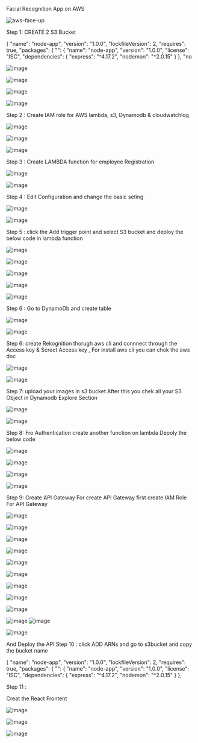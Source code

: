 

Facial Recognition App on AWS



![aws-face-up](https://github.com/subhamo1/AWS-DevOps_-Project/assets/101514854/f990fd99-b3c7-46eb-893b-5e6e2d474479)



Step 1: CREATE 2 S3 Bucket

{
  "name": "node-app",
  "version": "1.0.0",
  "lockfileVersion": 2,
  "requires": true,
  "packages": {
    "": {
      "name": "node-app",
      "version": "1.0.0",
      "license": "ISC",
      "dependencies": {
        "express": "^4.17.2",
        "nodemon": "^2.0.15"
      }
    },
    "no 

![image](https://github.com/subhamo1/AWS-DevOps_-Project/assets/101514854/a99db2e4-839b-4ccd-a11e-1dc10a3e73be)

![image](https://github.com/subhamo1/AWS-DevOps_-Project/assets/101514854/5f2a709b-f6c9-4d5f-b63a-7f77d4bf5b50)

![image](https://github.com/subhamo1/AWS-DevOps_-Project/assets/101514854/cc27952b-713b-4a58-bc37-327e636ff9ce)

![image](https://github.com/subhamo1/AWS-DevOps_-Project/assets/101514854/9838b4cb-367d-46e7-8421-38102c70df51)

Step 2 :  Create IAM role for AWS lambda, s3, Dynamodb & cloudwatchlog

![image](https://github.com/subhamo1/AWS-DevOps_-Project/assets/101514854/eecd6d3b-f76b-4cb6-807c-d4be9b9ebb54)

![image](https://github.com/subhamo1/AWS-DevOps_-Project/assets/101514854/19dafe40-b733-4feb-97a5-a8d634f70658)

![image](https://github.com/subhamo1/AWS-DevOps_-Project/assets/101514854/5f94896c-a3e1-48df-9328-1bb8013cd354)


Step 3 : Create LAMBDA function for employee Registration

![image](https://github.com/subhamo1/AWS-DevOps_-Project/assets/101514854/3898980d-75e4-4f85-a21f-a5e34e193b07)

![image](https://github.com/subhamo1/AWS-DevOps_-Project/assets/101514854/1cf2868e-dbe1-4d81-ad8b-e9c5ff47e56f)



Step 4 : Edit Configuration and change the basic seting


![image](https://github.com/subhamo1/AWS-DevOps_-Project/assets/101514854/de50d25b-7885-400f-b5e8-d0e674672e86)

![image](https://github.com/subhamo1/AWS-DevOps_-Project/assets/101514854/84e23695-362b-45ee-88b4-2c9168c29961)

Step 5 :  click the  Add trigger  point and select S3 bucket  and deploy the below code in lambda function

![image](https://github.com/subhamo1/AWS-DevOps_-Project/assets/101514854/022c893a-eefe-4520-8f86-3db0068f6609)

![image](https://github.com/subhamo1/AWS-DevOps_-Project/assets/101514854/b5b5cc1d-f0bf-4b0d-a92d-a2f157f903e2)


![image](https://github.com/subhamo1/AWS-DevOps_-Project/assets/101514854/3d0ecb8c-5807-4934-b9d4-3b86a8d247ca)

![image](https://github.com/subhamo1/AWS-DevOps_-Project/assets/101514854/26b19c73-79f4-43ac-8721-7053a613f538)

![image](https://github.com/subhamo1/AWS-DevOps_-Project/assets/101514854/0d091b29-690e-4099-941b-2d1390669539)


Step 6 : Go to DynamoDb and create table

![image](https://github.com/subhamo1/AWS-DevOps_-Project/assets/101514854/d426072d-2464-417c-94d7-60f9c26921d9)

![image](https://github.com/subhamo1/AWS-DevOps_-Project/assets/101514854/7fc88d7f-077c-4e1d-875f-f2380edaf404)

Step 6: create Rekognition thorugh aws cli and connnect through the Access key & Screct Access key , For install aws cli you can chek  the aws doc 



 ![image](https://github.com/subhamo1/AWS-DevOps_-Project/assets/101514854/8abc5f78-09e5-4368-a617-e974d8c4903f)
 
![image](https://github.com/subhamo1/AWS-DevOps_-Project/assets/101514854/8898b2a3-993a-4179-ba8c-65354e900f60)


Step 7: upload your images in s3 bucket After this you chek all your S3 Object in Dynamodb Explore Section


![image](https://github.com/subhamo1/AWS-DevOps_-Project/assets/101514854/b4b539c2-0942-4bd8-9cd3-45ed0d2ffd1f)


![image](https://github.com/subhamo1/AWS-DevOps_-Project/assets/101514854/b2adba65-6cfd-44d1-b977-a4621ff7f8d4)


Step 8:
Fro Authentication create  another function on lambda Depoly the below code

![image](https://github.com/subhamo1/AWS-DevOps_-Project/assets/101514854/b23f3d51-9d15-407a-95a1-25aa132538a4)

![image](https://github.com/subhamo1/AWS-DevOps_-Project/assets/101514854/de3e6409-3cba-4e48-91b7-be47a4c86e26)

![image](https://github.com/subhamo1/AWS-DevOps_-Project/assets/101514854/1b540728-b77f-4f30-ac85-e3370c734e60)

![image](https://github.com/subhamo1/AWS-DevOps_-Project/assets/101514854/274c8bcc-ca68-4e04-8fad-297d04e29b8f)

Step 9: Create API Gateway
For create API Gateway first create IAM Role For API Gateway

![image](https://github.com/subhamo1/AWS-DevOps_-Project/assets/101514854/6632462d-b99c-41e9-af67-12fbd8cc95e9)

![image](https://github.com/subhamo1/AWS-DevOps_-Project/assets/101514854/eb56684b-e680-409d-985e-dcdb3d2bb7ad)

![image](https://github.com/subhamo1/AWS-DevOps_-Project/assets/101514854/d62f0ede-2741-45ef-ab5c-c74dee2536e6)

![image](https://github.com/subhamo1/AWS-DevOps_-Project/assets/101514854/8b414d76-7579-4fed-80c3-4d072f0f0864)

![image](https://github.com/subhamo1/AWS-DevOps_-Project/assets/101514854/936e8d4d-2b76-4cd0-b21a-78d12edf210f)

![image](https://github.com/subhamo1/AWS-DevOps_-Project/assets/101514854/83f3f786-2c15-4ceb-9297-b92480b327a2)

![image](https://github.com/subhamo1/AWS-DevOps_-Project/assets/101514854/7372b01a-3175-4ca9-bfb9-06185608d9a6)

![image](https://github.com/subhamo1/AWS-DevOps_-Project/assets/101514854/511653b5-aa22-4ca8-98fb-2b73206f0134)

![image](https://github.com/subhamo1/AWS-DevOps_-Project/assets/101514854/7515f1dc-e36e-4462-aeca-581862f94180)

![image](https://github.com/subhamo1/AWS-DevOps_-Project/assets/101514854/6d7637ef-6558-45b5-9e7b-bed5db686cb8)
![image](https://github.com/subhamo1/AWS-DevOps_-Project/assets/101514854/125b29eb-6778-4582-827e-6cee72fe14bf)

![image](https://github.com/subhamo1/AWS-DevOps_-Project/assets/101514854/d3ff2e12-3622-4e26-9b7b-a2fd56017574)

 And Deploy the API
Step 10 : click ADD ARNs  and go to s3bucket  and copy the bucket name

{
  "name": "node-app",
  "version": "1.0.0",
  "lockfileVersion": 2,
  "requires": true,
  "packages": {
    "": {
      "name": "node-app",
      "version": "1.0.0",
      "license": "ISC",
      "dependencies": {
        "express": "^4.17.2",
        "nodemon": "^2.0.15"
      }
    },
    
Step 11 :

Creat the  React Frontent

![image](https://github.com/subhamo1/AWS-DevOps_-Project/assets/101514854/58c209a9-7c4e-4010-bd95-29474558de39)

![image](https://github.com/subhamo1/AWS-DevOps_-Project/assets/101514854/aa5f1b8e-0fe1-421d-839e-ef8590d16e0e)

![image](https://github.com/subhamo1/AWS-DevOps_-Project/assets/101514854/58a0ec42-b4fe-4bbc-905d-b9e7d19c17ca)


